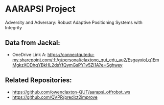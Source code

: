 # AARAPSI Project
Adversity and Adversary: Robust Adaptive Positioning Systems with Integrity

## Data from Jackal:
- OneDrive Link A: https://connectqutedu-my.sharepoint.com/:f:/g/personal/claxtono_qut_edu_au2/EsgayxioLq1EmMgkzXODhqYBkHL2dsYfQymGsPY1v5ZI1A?e=Sghwey

## Related Repositories:
- https://github.com/owenclaxton-QUT/aarapsi_offrobot_ws
- https://github.com/QVPR/predict2improve
